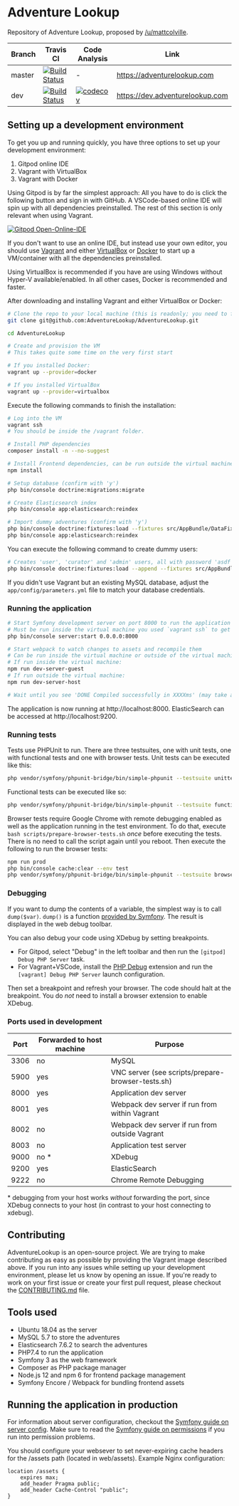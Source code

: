 # Adventure Lookup

Repository of Adventure Lookup, proposed by [/u/mattcolville](https://www.reddit.com/user/mattcolville).

| Branch | Travis CI                                        | Code Analysis                          | Link                            |
| ------ | ------------------------------------------------ | -------------------------------------- | ------------------------------- |
| master | [![Build Status][travis-svg-master]][travis-url] | -                                      | https://adventurelookup.com     |
| dev    | [![Build Status][travis-svg-dev]][travis-url]    | [![codecov][codecov-svg]][codecov-url] | https://dev.adventurelookup.com |

[travis-url]:        https://travis-ci.org/AdventureLookup/AdventureLookup
[travis-svg-master]: https://travis-ci.org/AdventureLookup/AdventureLookup.svg?branch=master
[travis-svg-dev]:    https://travis-ci.org/AdventureLookup/AdventureLookup.svg?branch=dev

[codecov-url]: https://codecov.io/gh/AdventureLookup/AdventureLookup
[codecov-svg]: https://codecov.io/gh/AdventureLookup/AdventureLookup/branch/dev/graph/badge.svg

## Setting up a development environment



To get you up and running quickly, you have three options to set up your development environment:

1. Gitpod online IDE
2. Vagrant with VirtualBox
3. Vagrant with Docker

Using Gitpod is by far the simplest approach: All you have to do is click the following button and sign in with GitHub. A VSCode-based online IDE will spin up with all dependencies preinstalled. The rest of this section is only relevant when using Vagrant.

[![Gitpod Open-Online-IDE](https://img.shields.io/badge/Gitpod-Open--Online--IDE-blue?logo=gitpod)](https://gitpod.io/#https://github.com/AdventureLookup/AdventureLookup)

If you don't want to use an online IDE, but instead use your own editor, you should use [Vagrant](https://vagrantup.com) and either [VirtualBox](https://virtualbox.org) or [Docker](https://www.docker.com/) to start up a VM/container with all the dependencies preinstalled.

Using VirtualBox is recommended if you have are using Windows without Hyper-V available/enabled. In all other cases, Docker is recommended and faster.

After downloading and installing Vagrant and either VirtualBox or Docker:

```bash
# Clone the repo to your local machine (this is readonly; you need to fork if you want write)
git clone git@github.com:AdventureLookup/AdventureLookup.git

cd AdventureLookup

# Create and provision the VM
# This takes quite some time on the very first start

# If you installed Docker:
vagrant up --provider=docker

# If you installed VirtualBox
vagrant up --provider=virtualbox
```

Execute the following commands to finish the installation:
```bash
# Log into the VM
vagrant ssh
# You should be inside the /vagrant folder.

# Install PHP dependencies
composer install -n --no-suggest

# Install Frontend dependencies, can be run outside the virtual machine
npm install

# Setup database (confirm with 'y')
php bin/console doctrine:migrations:migrate

# Create Elasticsearch index
php bin/console app:elasticsearch:reindex

# Import dummy adventures (confirm with 'y')
php bin/console doctrine:fixtures:load --fixtures src/AppBundle/DataFixtures/ORM/RandomAdventureData.php
php bin/console app:elasticsearch:reindex
```

You can execute the following command to create dummy users:
```bash
# Creates 'user', 'curator' and 'admin' users, all with password 'asdf'
php bin/console doctrine:fixtures:load --append --fixtures src/AppBundle/DataFixtures/ORM/TestUserData.php
```

If you didn't use Vagrant but an existing MySQL database, adjust the `app/config/parameters.yml` file to match your database credentials.

### Running the application

```bash
# Start Symfony development server on port 8000 to run the application
# Must be run inside the virtual machine you used `vagrant ssh` to get into earlier
php bin/console server:start 0.0.0.0:8000

# Start webpack to watch changes to assets and recompile them
# Can be run inside the virtual machine or outside of the virtual machine
# If run inside the virtual machine:
npm run dev-server-guest
# If run outside the virtual machine:
npm run dev-server-host

# Wait until you see 'DONE Compiled successfully in XXXXms' (may take a few seconds)
```

The application is now running at http://localhost:8000.
ElasticSearch can be accessed at http://localhost:9200.

### Running tests

Tests use PHPUnit to run. There are three testsuites, one with unit tests, one with functional tests
and one with browser tests.
Unit tests can be executed like this:
```bash
php vendor/symfony/phpunit-bridge/bin/simple-phpunit --testsuite unittests
```
Functional tests can be executed like so:
```bash
php vendor/symfony/phpunit-bridge/bin/simple-phpunit --testsuite functional
```
Browser tests require Google Chrome with remote debugging enabled as well as the application running in the test environment.
To do that, execute `bash scripts/prepare-browser-tests.sh` *once* before executing the tests. There is no
need to call the script again until you reboot. Then execute the following to run the browser tests:
```bash
npm run prod
php bin/console cache:clear --env test
php vendor/symfony/phpunit-bridge/bin/simple-phpunit --testsuite browser
```

### Debugging

If you want to dump the contents of a variable, the simplest way is to call `dump($var)`.
`dump()` is a function [provided by Symfony](https://symfony.com/doc/3.4/components/var_dumper.html).
The result is displayed in the web debug toolbar.

You can also debug your code using XDebug by setting breakpoints.
- For Gitpod, select "Debug" in the left toolbar and then run the `[gitpod] Debug PHP Server`
  task.
- For Vagrant+VSCode, install the
  [PHP Debug](https://marketplace.visualstudio.com/items?itemName=felixfbecker.php-debug)
  extension and run the `[vagrant] Debug PHP Server` launch configuration.

Then set a breakpoint and refresh your browser. The code should halt at the breakpoint.
You do *not* need to install a browser extension to enable XDebug.

### Ports used in development

| Port | Forwarded to host machine | Purpose                                           |
|------|---------------------------|---------------------------------------------------|
| 3306 | no                        | MySQL                                             |
| 5900 | yes                       | VNC server (see scripts/prepare-browser-tests.sh) |
| 8000 | yes                       | Application dev server                            |
| 8001 | yes                       | Webpack dev server if run from within Vagrant     |
| 8002 | no                        | Webpack dev server if run from outside Vagrant    |
| 8003 | no                        | Application test server                           |
| 9000 | no *                      | XDebug                                            |
| 9200 | yes                       | ElasticSearch                                     |
| 9222 | no                        | Chrome Remote Debugging                           |

\* debugging from your host works *without* forwarding the port, since XDebug connects
to your host (in contrast to your host connecting to xdebug).

## Contributing

AdventureLookup is an open-source project. We are trying to make contributing as easy
as possible by providing the Vagrant image described above. If you run into any issues
while setting up your development environment, please let us know by opening an issue.
If you're ready to work on your first issue or create your first pull request, please
checkout the [CONTRIBUTING.md](CONTRIBUTING.md) file.

## Tools used

- Ubuntu 18.04 as the server
- MySQL 5.7 to store the adventures
- Elasticsearch 7.6.2 to search the adventures
- PHP7.4 to run the application
- Symfony 3 as the web framework
- Composer as PHP package manager
- Node.js 12 and npm 6 for frontend package management
- Symfony Encore / Webpack for bundling frontend assets

## Running the application in production

For information about server configuration, checkout the [Symfony guide on server config](https://symfony.com/doc/current/setup/web_server_configuration.html).
Make sure to read the [Symfony guide on permissions](https://symfony.com/doc/current/setup/file_permissions.html) if you run into permission problems.

You should configure your websever to set never-expiring cache headers for
the /assets path (located in web/assets). Example Nginx configuration:

```nginx
location /assets {
    expires max;
    add_header Pragma public;
    add_header Cache-Control "public";
}
```